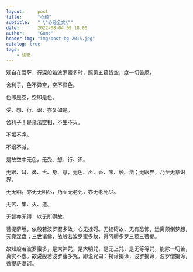 ```yaml
---
layout:     post
title:      "心经"
subtitle:   " \"心经全文­\""
date:       2022-08-04 09:18:00
author:     "Gumc"
header-img: "img/post-bg-2015.jpg"
catalog: true
tags:
    - 读书
---
```


观自在菩萨，行深般若波罗蜜多时，照见五蕴皆空，度一切苦厄。

舍利子，色不异空，空不异色。

色即是空，空即是色。

受、想、行、识，亦复如是。

舍利子！是诸法空相，不生不灭。

不垢不净。

不增不减。

是故空中无色，无受、想、行、识。

无眼、耳、鼻、舌、身、意，无色、声、香、味、触、法；无眼界，乃至无意识界。

无无明，亦无无明尽，乃至无老死，亦无老死尽。

无苦、集、灭、道。

无智亦无得，以无所得故。

菩提萨埵，依般若波罗蜜多故，心无挂碍。无挂碍故，无有恐怖，远离颠倒梦想，究竟涅盘；三世诸佛，依般若波罗蜜多故，得阿耨多罗三藐三菩提。

故知般若波罗蜜多，是大神咒，是大明咒，是无上咒，是无等等咒，能除一切苦，真实不虚。故说般若波罗蜜多咒，即说咒曰：揭谛揭谛，波罗揭谛，波罗僧揭谛，菩提萨婆诃。
